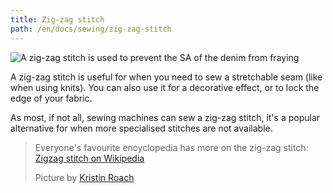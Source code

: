 ```yaml
---
title: Zig-zag stitch
path: /en/docs/sewing/zig-zag-stitch
---
```


![A zig-zag stitch is used to prevent the SA of the denim from fraying](zig-zag.jpg)

A zig-zag stitch is useful for when you need to sew a stretchable seam (like when using knits). You can also use it for a decorative effect, or to lock the edge of your fabric.

As most, if not all, sewing machines can sew a zig-zag stitch, it's a popular alternative for when more specialised stitches are not available.

> Everyone's favourite encyclopedia has more on the zig-zag stitch: [Zigzag stitch on Wikipedia](http://en.wikipedia.org/wiki/Zigzag_stitch)
> 
> Picture by [Kristin Roach](https://www.flickr.com/photos/kristinroach/3161126359)